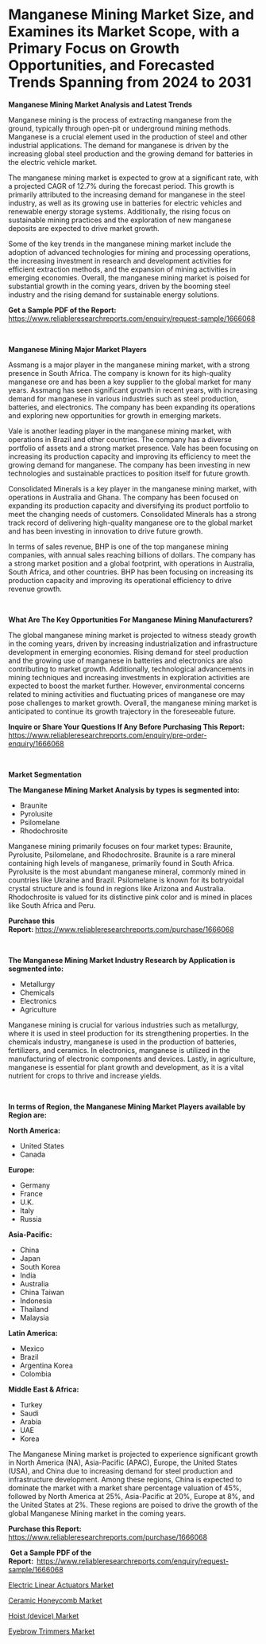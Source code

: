 <p><h1>Manganese Mining Market Size, and Examines its Market Scope, with a Primary Focus on Growth Opportunities, and Forecasted Trends Spanning from 2024 to 2031</h1></p><p><strong>Manganese Mining Market Analysis and Latest Trends</strong></p>
<p><p>Manganese mining is the process of extracting manganese from the ground, typically through open-pit or underground mining methods. Manganese is a crucial element used in the production of steel and other industrial applications. The demand for manganese is driven by the increasing global steel production and the growing demand for batteries in the electric vehicle market.</p><p>The manganese mining market is expected to grow at a significant rate, with a projected CAGR of 12.7% during the forecast period. This growth is primarily attributed to the increasing demand for manganese in the steel industry, as well as its growing use in batteries for electric vehicles and renewable energy storage systems. Additionally, the rising focus on sustainable mining practices and the exploration of new manganese deposits are expected to drive market growth.</p><p>Some of the key trends in the manganese mining market include the adoption of advanced technologies for mining and processing operations, the increasing investment in research and development activities for efficient extraction methods, and the expansion of mining activities in emerging economies. Overall, the manganese mining market is poised for substantial growth in the coming years, driven by the booming steel industry and the rising demand for sustainable energy solutions.</p></p>
<p><strong>Get a Sample PDF of the Report:&nbsp;</strong> <a href="https://www.reliableresearchreports.com/enquiry/request-sample/1666068">https://www.reliableresearchreports.com/enquiry/request-sample/1666068</a></p>
<p>&nbsp;</p>
<p><strong>Manganese Mining Major Market Players</strong></p>
<p><p>Assmang is a major player in the manganese mining market, with a strong presence in South Africa. The company is known for its high-quality manganese ore and has been a key supplier to the global market for many years. Assmang has seen significant growth in recent years, with increasing demand for manganese in various industries such as steel production, batteries, and electronics. The company has been expanding its operations and exploring new opportunities for growth in emerging markets.</p><p>Vale is another leading player in the manganese mining market, with operations in Brazil and other countries. The company has a diverse portfolio of assets and a strong market presence. Vale has been focusing on increasing its production capacity and improving its efficiency to meet the growing demand for manganese. The company has been investing in new technologies and sustainable practices to position itself for future growth.</p><p>Consolidated Minerals is a key player in the manganese mining market, with operations in Australia and Ghana. The company has been focused on expanding its production capacity and diversifying its product portfolio to meet the changing needs of customers. Consolidated Minerals has a strong track record of delivering high-quality manganese ore to the global market and has been investing in innovation to drive future growth.</p><p>In terms of sales revenue, BHP is one of the top manganese mining companies, with annual sales reaching billions of dollars. The company has a strong market position and a global footprint, with operations in Australia, South Africa, and other countries. BHP has been focusing on increasing its production capacity and improving its operational efficiency to drive revenue growth.</p></p>
<p>&nbsp;</p>
<p><strong>What Are The Key Opportunities For Manganese Mining Manufacturers?</strong></p>
<p><p>The global manganese mining market is projected to witness steady growth in the coming years, driven by increasing industrialization and infrastructure development in emerging economies. Rising demand for steel production and the growing use of manganese in batteries and electronics are also contributing to market growth. Additionally, technological advancements in mining techniques and increasing investments in exploration activities are expected to boost the market further. However, environmental concerns related to mining activities and fluctuating prices of manganese ore may pose challenges to market growth. Overall, the manganese mining market is anticipated to continue its growth trajectory in the foreseeable future.</p></p>
<p><strong>Inquire or Share Your Questions If Any Before Purchasing This Report:</strong> <a href="https://www.reliableresearchreports.com/enquiry/pre-order-enquiry/1666068">https://www.reliableresearchreports.com/enquiry/pre-order-enquiry/1666068</a></p>
<p>&nbsp;</p>
<p><strong>Market Segmentation</strong></p>
<p><strong>The Manganese Mining Market Analysis by types is segmented into:</strong></p>
<p><ul><li>Braunite</li><li>Pyrolusite</li><li>Psilomelane</li><li>Rhodochrosite</li></ul></p>
<p><p>Manganese mining primarily focuses on four market types: Braunite, Pyrolusite, Psilomelane, and Rhodochrosite. Braunite is a rare mineral containing high levels of manganese, primarily found in South Africa. Pyrolusite is the most abundant manganese mineral, commonly mined in countries like Ukraine and Brazil. Psilomelane is known for its botryoidal crystal structure and is found in regions like Arizona and Australia. Rhodochrosite is valued for its distinctive pink color and is mined in places like South Africa and Peru.</p></p>
<p><strong>Purchase this Report:&nbsp;</strong><a href="https://www.reliableresearchreports.com/purchase/1666068">https://www.reliableresearchreports.com/purchase/1666068</a></p>
<p>&nbsp;</p>
<p><strong>The Manganese Mining Market Industry Research by Application is segmented into:</strong></p>
<p><ul><li>Metallurgy</li><li>Chemicals</li><li>Electronics</li><li>Agriculture</li></ul></p>
<p><p>Manganese mining is crucial for various industries such as metallurgy, where it is used in steel production for its strengthening properties. In the chemicals industry, manganese is used in the production of batteries, fertilizers, and ceramics. In electronics, manganese is utilized in the manufacturing of electronic components and devices. Lastly, in agriculture, manganese is essential for plant growth and development, as it is a vital nutrient for crops to thrive and increase yields.</p></p>
<p>&nbsp;</p>
<p><strong>In terms of Region, the Manganese Mining Market Players available by Region are:</strong></p>
<p>
    <p> <strong> North America: </strong>
        <ul>
            <li>United States</li>
            <li>Canada</li>
        </ul>
        </p> 
    <p> <strong> Europe: </strong>
        <ul>
            <li>Germany</li>
            <li>France</li>
            <li>U.K.</li>
            <li>Italy</li>
            <li>Russia</li>
        </ul>
        </p> 
    <p> <strong> Asia-Pacific: </strong>
        <ul>
            <li>China</li>
            <li>Japan</li>
            <li>South Korea</li>
            <li>India</li>
            <li>Australia</li>
            <li>China Taiwan</li>
            <li>Indonesia</li>
            <li>Thailand</li>
            <li>Malaysia</li>
        </ul>
        </p> 
    <p> <strong> Latin America: </strong>
        <ul>
            <li>Mexico</li>
            <li>Brazil</li>
            <li>Argentina Korea</li>
            <li>Colombia</li>
        </ul>
        </p> 
    <p> <strong> Middle East & Africa: </strong>
        <ul>
            <li>Turkey</li>
            <li>Saudi</li>
            <li>Arabia</li>
            <li>UAE</li>
            <li>Korea</li>
        </ul>
    </p>
    </p>
<p><p>The Manganese Mining market is projected to experience significant growth in North America (NA), Asia-Pacific (APAC), Europe, the United States (USA), and China due to increasing demand for steel production and infrastructure development. Among these regions, China is expected to dominate the market with a market share percentage valuation of 45%, followed by North America at 25%, Asia-Pacific at 20%, Europe at 8%, and the United States at 2%. These regions are poised to drive the growth of the global Manganese Mining market in the coming years.</p></p>
<p><strong>Purchase this Report: </strong><a href="https://www.reliableresearchreports.com/purchase/1666068">https://www.reliableresearchreports.com/purchase/1666068</a></p>
<p>&nbsp;<strong>Get a Sample PDF of the Report:&nbsp;&nbsp;</strong><a href="https://www.reliableresearchreports.com/enquiry/request-sample/1666068">https://www.reliableresearchreports.com/enquiry/request-sample/1666068</a></p>
<p><strong></strong></p>
<p><p><a href="https://view.publitas.com/reportprime-1/electric-linear-actuators-market-size-and-examines-its-market-scope-with-a-primary-focus-on-growth-opportunities-and-forecasted-trends-spanning-from-2024-to-2031/">Electric Linear Actuators Market</a></p><p><a href="https://gamy-alyssum-396.notion.site/Ceramic-Honeycomb-Market-Growth-Market-Trends-COVID-19-Impact-and-Forecasts-for-period-from-2024--27cbf94ffd9b441fa886c5db1274882d">Ceramic Honeycomb Market</a></p><p><a href="https://www.linkedin.com/pulse/hoist-device-market-goal-estimating-size-future-growth-kw1ic?trackingId=TS2cdANL0DuBSLox%2BvyHCA%3D%3D">Hoist (device) Market</a></p><p><a href="https://www.linkedin.com/pulse/eyebrow-trimmers-market-research-report-provides-thorough-bb2ac?trackingId=q8%2F%2FQTPxJ1c9ETWnJBZNBw%3D%3D">Eyebrow Trimmers Market</a></p></p>